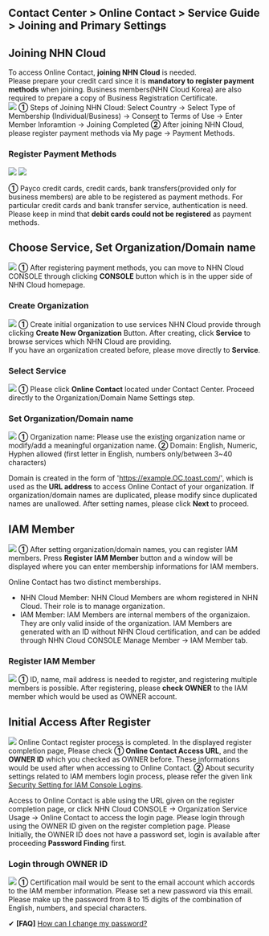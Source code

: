 ## Contact Center > Online Contact > Service Guide > Joining and Primary Settings

## Joining NHN Cloud 
To access Online Contact, **joining NHN Cloud** is needed.  
Please prepare your credit card since it is **mandatory to register payment methods** when joining. Business members(NHN Cloud Korea) are also required to prepare a copy of Business Registration Certificate.  
![](http://static.toastoven.net/prod_contact_center/1.3.1-(1)_en.png)
**①** Steps of Joining NHN Cloud: Select Country → Select Type of Membership (Individual/Business) → Consent to Terms of Use → Enter Member Inforamtion → Joining Completed
**②** After joining NHN Cloud, please register payment methods via My page → Payment Methods. 


### Register Payment Methods
![](http://static.toastoven.net/prod_contact_center/1.3.1-(2)_en.png)
![](http://static.toastoven.net/prod_contact_center/1.3.1-(3)_en.png)

**①** Payco credit cards, credit cards, bank transfers(provided only for business members) are able to be registered as payment methods. For particular credit cards and bank transfer service, authentication is need. 
Please keep in mind that **debit cards could not be registered** as payment methods.


## Choose Service, Set Organization/Domain name
![](http://static.toastoven.net/prod_contact_center/1.3.2-(1)_en.png)
**①** After registering payment methods, you can move to NHN Cloud CONSOLE through clicking **CONSOLE** button which is in the upper side of NHN Cloud homepage.  


### Create Organization
![](http://static.toastoven.net/prod_contact_center/1.3.2-(2)_en.png)
**①** Create initial organization to use services NHN Cloud provide through clicking **Create New Organization** Button. After creating, click **Service** to browse services which NHN Cloud are providing.  
If you have an organization created before, please move directly to **Service**. 

### Select Service
![](http://static.toastoven.net/prod_contact_center/1.3.2-(3)_en.png)
**①** Please click **Online Contact** located under Contact Center. Proceed directly to the Organization/Domain Name Settings step.


### Set Organization/Domain name
![](http://static.toastoven.net/prod_contact_center/1.3.2-(4)_en.png)
**①** Organization name: Please use the existing organization name or modify/add a meaningful organization name.
**②** Domain: English, Numeric, Hyphen allowed (first letter in English, numbers only/between 3~40 characters)

Domain is created in the form of 'https://example.OC.toast.com/', which is used as the **URL address** to access Online Contact of your organization.
If organization/domain names are duplicated, please modify since duplicated names are unallowed. After setting names, please click **Next** to proceed.

## IAM Member
![](http://static.toastoven.net/prod_contact_center/1.3.3-(1)_en.png)
**①** After setting organization/domain names, you can register IAM members. Press **Register IAM Member** button and a window will be displayed where you can enter membership informations for IAM members.

Online Contact has two distinct memberships.
- NHN Cloud Member: NHN Cloud Members are whom registered in NHN Cloud. Their role is to manage organization.
- IAM Member: IAM Members are internal members of the organizaion. They are only valid inside of the organization. IAM Members are generated with an ID without NHN Cloud certification, and can be added through NHN Cloud CONSOLE Manage Member → IAM Member tab. 


### Register IAM Member
![](http://static.toastoven.net/prod_contact_center/1.3.3-(2)_en.png)
**①** ID, name, mail address is needed to register, and registering multiple members is possible. After registering, please **check OWNER** to the IAM member which would be used as OWNER account.    


## Initial Access After Register
![](http://static.toastoven.net/prod_contact_center/1.3.4-(1)_en.png)
Online Contact register process is completed. In the displayed register completion page, 
Please check **① Online Contact Access URL**, and the **OWNER ID** which you checked as OWNER before. These informations would be used after when accessing to Online Contact. 
**②** About security settings related to IAM members login process, please refer the given link [Security Setting for IAM Console Logins](https://docs.toast.com/en/TOAST/en/console-guide/#security-setting-for-iam-console-logins).

Access to Online Contact is able using the URL given on the register completion page, or click NHN Cloud CONSOLE → Organization Service Usage → Online Contact to access the login page.
Please login through using the OWNER ID given on the register completion page. Please  
Initially, the OWNER ID does not have a password set, login is available after proceeding **Password Finding** first.


### Login through OWNER ID
![](http://static.toastoven.net/prod_contact_center/1.3.4-(2)_en.png)
**①** Certification mail would be sent to the email account which accords to the IAM member information. Please set a new password via this email.
Please make up the password from 8 to 15 digits of the combination of English, numbers, and special characters.

✔ **\[FAQ]** [How can I change my password?](https://nhn-contact.oc.toast.com/oceng/hc/article/108/)

